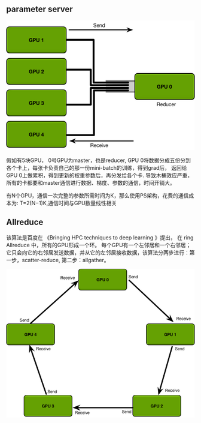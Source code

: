 ## parameter server

![ps_server](../docs/images/ps_server.png)

假如有5块GPU， 0号GPU为master，也是reducer, GPU 0将数据分成五份分到各个卡上，每张卡负责自己的那一份mini-batch的训练，得到grad后，
返回给GPU 0上做累积，得到更新的权重参数后，再分发给各个卡. 导致木桶效应严重，所有的卡都要和master通信进行数据、梯度、参数的通信，时间开销大。

有N个GPU，通信一次完整的参数所需时间为K，那么使用PS架构，花费的通信成本为: T=2(N−1)K,通信时间与GPU数量线性相关

## Allreduce

该算法是百度在 《Bringing HPC techniques to deep learning 》提出， 在 ring Allreduce 中，所有的GPU形成一个环。
每个GPU有一个左邻居和一个右邻居；它只会向它的右邻居发送数据，并从它的左邻居接收数据，该算法分两步进行：第一步，scatter-reduce, 第二步：allgather。

![all_reduce](../docs/images/allreduce.png)
